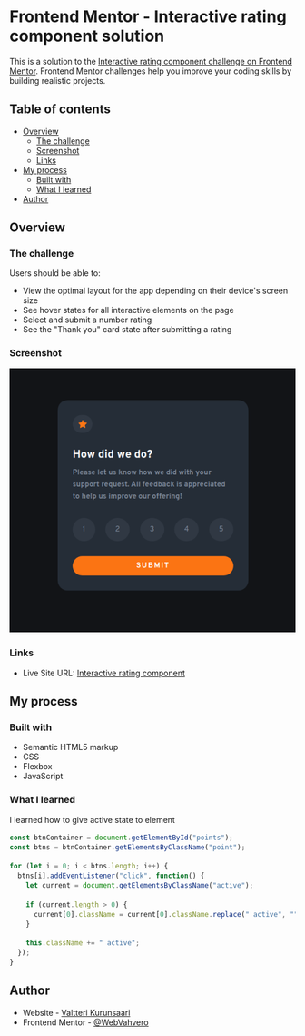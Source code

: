 # Frontend Mentor - Interactive rating component solution

This is a solution to the [Interactive rating component challenge on Frontend Mentor](https://www.frontendmentor.io/challenges/interactive-rating-component-koxpeBUmI). Frontend Mentor challenges help you improve your coding skills by building realistic projects. 

## Table of contents

- [Overview](#overview)
  - [The challenge](#the-challenge)
  - [Screenshot](#screenshot)
  - [Links](#links)
- [My process](#my-process)
  - [Built with](#built-with)
  - [What I learned](#what-i-learned)
- [Author](#author)

## Overview

### The challenge

Users should be able to:

- View the optimal layout for the app depending on their device's screen size
- See hover states for all interactive elements on the page
- Select and submit a number rating
- See the "Thank you" card state after submitting a rating

### Screenshot

![Interactive rating component](./images/screenshotFr.png)

### Links

- Live Site URL: [Interactive rating component](https://webvahvero.github.io/interactive-rating-component-main/)

## My process

### Built with

- Semantic HTML5 markup
- CSS
- Flexbox
- JavaScript

### What I learned

I learned how to give active state to element

```js
const btnContainer = document.getElementById("points");
const btns = btnContainer.getElementsByClassName("point");

for (let i = 0; i < btns.length; i++) {
  btns[i].addEventListener("click", function() {
    let current = document.getElementsByClassName("active");

    if (current.length > 0) {
      current[0].className = current[0].className.replace(" active", "");
    }

    this.className += " active";
  });
}
```

## Author

- Website - [Valtteri Kurunsaari](https://webvahvero.github.io/Portfolio/)
- Frontend Mentor - [@WebVahvero](https://www.frontendmentor.io/profile/WebVahvero)
